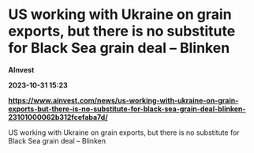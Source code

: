 # US working with Ukraine on grain exports, but there is no substitute for Black Sea grain deal – Blinken
**AInvest**

**2023-10-31 15:23**

**https://www.ainvest.com/news/us-working-with-ukraine-on-grain-exports-but-there-is-no-substitute-for-black-sea-grain-deal-blinken-23101000062b312fcefaba7d/**

US working with Ukraine on grain exports, but there is no substitute for Black Sea grain deal – Blinken